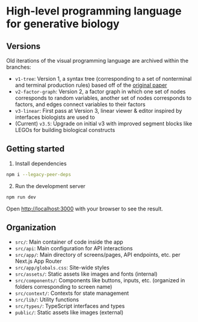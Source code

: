 # High-level programming language for generative biology

## Versions

Old iterations of the visual programming language are archived within the branches:
- `v1-tree`: Version 1, a syntax tree (corresponding to a set of nonterminal and terminal production rules) based off of the [original paper](https://www.biorxiv.org/content/10.1101/2022.12.21.521526v1.full)
- `v2-factor-graph`: Version 2, a factor graph in which one set of nodes corresponds to random variables, another set of nodes corresponds to factors, and edges connect variables to their factors
- `v3-linear`: First pass at Version 3, linear viewer & editor inspired by interfaces biologists are used to
- (Current) `v3.5`: Upgrade on initial v3 with improved segment blocks like LEGOs for building biological constructs 

## Getting started

1. Install dependencies

```bash
npm i --legacy-peer-deps
```

2. Run the development server

```bash
npm run dev
```

Open [http://localhost:3000](http://localhost:3000) with your browser to see the result.

## Organization

- `src/`: Main container of code inside the app
- `src/api`: Main configuration for API interactions
- `src/app/`: Main directory of screens/pages, API endpoints, etc. per Next.js App Router
- `src/app/globals.css`: Site-wide styles
- `src/assets/`: Static assets like images and fonts (internal)
- `src/components/`: Components like buttons, inputs, etc. (organized in folders corresponding to screen name)
- `src/context/`: Contexts for state management
- `src/lib/`: Utility functions
- `src/types/`: TypeScript interfaces and types
- `public/`: Static assets like images (external)
